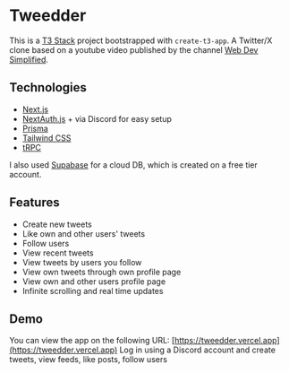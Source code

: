 # Tweedder

This is a [T3 Stack](https://create.t3.gg/) project bootstrapped with `create-t3-app`.
A Twitter/X clone based on a youtube video published by the channel [Web Dev Simplified](https://www.youtube.com/@WebDevSimplified/videos).

## Technologies

- [Next.js](https://nextjs.org)
- [NextAuth.js](https://next-auth.js.org) + via Discord for easy setup
- [Prisma](https://prisma.io)
- [Tailwind CSS](https://tailwindcss.com)
- [tRPC](https://trpc.io)

I also used [Supabase](https://supabase.com) for a cloud DB, which is created on a free tier account.

## Features

- Create new tweets
- Like own and other users' tweets
- Follow users
- View recent tweets
- View tweets by users you follow
- View own tweets through own profile page
- View own and other users profile page
- Infinite scrolling and real time updates

## Demo

You can view the app on the following URL: [https://tweedder.vercel.app](https://tweedder.vercel.app)
Log in using a Discord account and create tweets, view feeds, like posts, follow users
